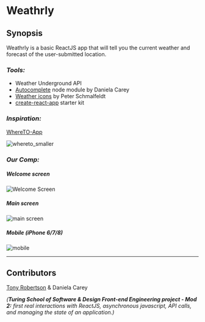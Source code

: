 # Weathrly

## Synopsis

Weathrly is a basic ReactJS app that will tell you the current weather and forecast of the user-submitted location. 

### *Tools:* 
* Weather Underground API
* [Autocomplete](https://github.com/danielafcarey/autocomplete) node module by Daniela Carey
* [Weather icons](https://github.com/manifestinteractive/weather-underground-icons) by Peter Schmalfeldt
* [create-react-app](https://github.com/facebook/create-react-app) starter kit

### *Inspiration:* 

[WhereTO-App](https://dribbble.com/shots/1081917-WhereTO-App)

![whereto_smaller](https://user-images.githubusercontent.com/34175382/38843364-f2f2845a-41ab-11e8-87b2-9098dfbbc971.jpg)

### *Our Comp:* 

##### Welcome screen

![Welcome Screen](https://user-images.githubusercontent.com/34175382/38843539-abaef320-41ac-11e8-9863-22fe80b8d6df.png)


##### Main screen

![main screen](https://user-images.githubusercontent.com/34175382/38843538-ab9e66cc-41ac-11e8-9043-a515795b4f31.png)


##### Mobile (iPhone 6/7/8)

![mobile](https://user-images.githubusercontent.com/34175382/38843607-11d5fe82-41ad-11e8-8953-c9c3c70c4bd8.png)


---

## Contributors

[Tony Robertson](https://github.com/tonyr729) & Daniela Carey

_(**Turing School of Software & Design Front-end Engineering project - Mod 2:** first real interactions with ReactJS, asynchronous javascript, API calls, and managing the state of an application.)_
